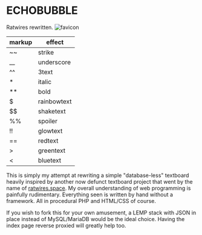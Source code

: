 # ECHOBUBBLE
Ratwires rewritten.
![favicon](https://github.com/abe444/ECHOBUBBLE/assets/105024329/fc87e655-ac77-4736-af97-889a56206213)

| markup |   effect    |
|--------|-------------|
|   ~~   | strike      |
|   __   | underscore  |
|   ^^   | 3text       |
|   *    | italic      |
|   **   | bold        |
|   $    | rainbowtext |
|   $$   | shaketext   |
|   %%   | spoiler     |
|   !!   | glowtext    |
|   ==   | redtext     |
|   >    | greentext   |
|   <    | bluetext    |

This is simply my attempt at rewriting a simple "database-less" textboard heavily inspired by another now defunct textboard project that went by the name of [ratwires.space](https://github.com/faissaloo/ratmachine "The Ratmachine").
My overall understanding of web programming is painfully rudimentary. Everything seen is written by hand without a framework. All in procedural PHP and HTML/CSS of course.

If you wish to fork this for your own amusement, a LEMP stack with JSON in place instead of MySQL/MariaDB would be the ideal choice. 
Having the index page reverse proxied will greatly help too. 
